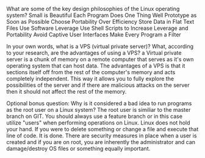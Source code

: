 What are some of the key design philosophies of the Linux operating system?
Small is Beautiful
Each Program Does One Thing Well
Prototype as Soon as Possible
Choose Portability Over Efficiency
Store Data in Flat Text Files
Use Software Leverage
Use Shell Scripts to Increase Leverage and Portability
Avoid Captive User Interfaces
Make Every Program a Filter


In your own words, what is a VPS (virtual private server)? What, according to your research, are the advantages of using a VPS?
a Virtual private server is a chunk of memory on a remote computer that serves as it's own operating system that can host data. The advantages of a VPS is that it sections itself off from the rest of the computer's memory and acts completely independent. This way it allows you to fully explore the possibilities of the server and if there are malicious attacks on the server then it should not affect the rest of the memory. 


Optional bonus question: Why is it considered a bad idea to run programs as the root user on a Linux system?
The root user is similiar to the master branch on GIT. You should always use a feature branch or in this case utilize "users" when performing operations on Linux. Linux does not hold your hand. If you were to delete something or change a file and execute that line of code. It is done. There are security measures in place when a user is created and if you are on root, you are inherently the administrator and can damage/destroy OS files or something equally important.
